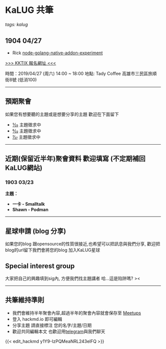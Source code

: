 # KaLUG 共筆

###### tags: kalug

## 1904 04/27
 - Rick [node-golang-native-addon-experiment](https://github.com/charlieduong94/node-golang-native-addon-experiment)


[>>> KKTIX 報名網址 <<<](https://kalug.kktix.cc/events/1904)

時間：2019/04/27 (周六) 14:00 ~ 18:00
地點: Tady Coffee 高雄市三民區旅順街8號 (低消100)

---

## 預期聚會
如果您有想要聽的主題或是想要分享的主題 歡迎在下面留下

* [5⁄25](https://kalug.kktix.cc/events/1905) 主題徵求中 
* [6⁄22](https://kalug.kktix.cc/events/1906) 主題徵求中
* [7⁄27](https://kalug.kktix.cc/events/1907) 主題徵求中

---

## 近期(保留近半年)聚會資料 歡迎填寫 (不定期補回KaLUG網站)

### 1903 03/23

**主題：**
 - **一卡 - Smalltalk**
 - **Shawn - Podman**
---

## 星球申請 (blog 分享)
如果您的blog 跟opensource的性質很接近,也希望可以把訊息與我們分享,
歡迎把blog的url留下我們會將您的blog 加入KaLUG星球

## Special interest group
大家把自己的興趣填到sig內, 方便我們找主題講者 哈...這是陷阱嗎? ><

---

## 共筆維持準則
* 我們會維持半年聚會內容,超過半年的聚會內容就會保存至 [Meetups](https://kalug.linux.org.tw/meetups/)
* 登入 hackmd.io 即可編輯
* 分享主題 請直接標注 您的名字/主題/日期 
* 歡迎共同編輯本文 也歡迎用[telegram](https://kalug.linux.org.tw/telegram)與我們聊天

{{< edit_hackmd y1Y9-IzPQMeaNRL243elFQ >}}
